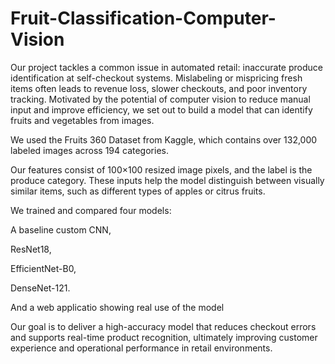 # Fruit-Classification-Computer-Vision
Our project tackles a common issue in automated retail: inaccurate produce identification at self-checkout systems. Mislabeling or mispricing fresh items often leads to revenue loss, slower checkouts, and poor inventory tracking. Motivated by the potential of computer vision to reduce manual input and improve efficiency, we set out to build a model that can identify fruits and vegetables from images.

We used the Fruits 360 Dataset from Kaggle, which contains over 132,000 labeled images across 194 categories. 

Our features consist of 100×100 resized image pixels, and the label is the produce category. These inputs help the model distinguish between visually similar items, such as different types of apples or citrus fruits.

We trained and compared four models:

A baseline custom CNN,

ResNet18,

EfficientNet-B0,

DenseNet-121.

And a web applicatio  showing real use of the model

Our goal is to deliver a high-accuracy model that reduces checkout errors and supports real-time product recognition, ultimately improving customer experience and operational performance in retail environments.
